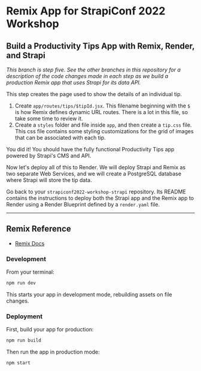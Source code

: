 # Remix App for StrapiConf 2022 Workshop
## Build a Productivity Tips App with Remix, Render, and Strapi

*This branch is step five. See the other branches in this repository for a description of the code changes made in each step as we build a production Remix app that uses Strapi for its data API.*

This step creates the page used to show the details of an individual tip.

1. Create `app/routes/tips/$tipId.jsx`. This filename beginning with the `$` is how Remix defines dynamic URL routes. There is a lot in this file, so take some time to review it.
2. Create a `styles` folder and file inside `app`, and then create a `tip.css` file. This css file contains some styling customizations for the grid of images that can be associated with each tip.

You did it! You should have the fully functional Productivity Tips app powered by Strapi's CMS and API.

Now let's deploy all of this to Render. We will deploy Strapi and Remix as two separate Web Services, and we will create a PostgreSQL database where Strapi will store the tip data.

Go back to your `strapiconf2022-workshop-strapi` repository. Its README contains the instructions to deploy both the Strapi app and the Remix app to Render using a Render Blueprint defined by a `render.yaml` file.

---

## Remix Reference

- [Remix Docs](https://remix.run/docs)

### Development

From your terminal:

```sh
npm run dev
```

This starts your app in development mode, rebuilding assets on file changes.

### Deployment

First, build your app for production:

```sh
npm run build
```

Then run the app in production mode:

```sh
npm start
```